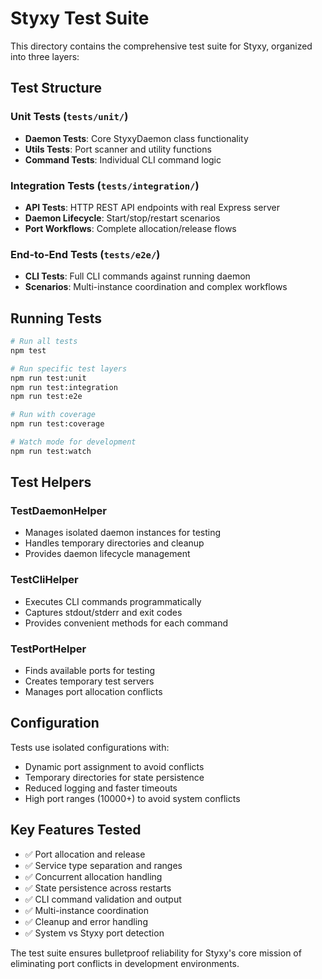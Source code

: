 # Styxy Test Suite

This directory contains the comprehensive test suite for Styxy, organized into three layers:

## Test Structure

### Unit Tests (`tests/unit/`)
- **Daemon Tests**: Core StyxyDaemon class functionality
- **Utils Tests**: Port scanner and utility functions
- **Command Tests**: Individual CLI command logic

### Integration Tests (`tests/integration/`)
- **API Tests**: HTTP REST API endpoints with real Express server
- **Daemon Lifecycle**: Start/stop/restart scenarios
- **Port Workflows**: Complete allocation/release flows

### End-to-End Tests (`tests/e2e/`)
- **CLI Tests**: Full CLI commands against running daemon
- **Scenarios**: Multi-instance coordination and complex workflows

## Running Tests

```bash
# Run all tests
npm test

# Run specific test layers
npm run test:unit
npm run test:integration
npm run test:e2e

# Run with coverage
npm run test:coverage

# Watch mode for development
npm run test:watch
```

## Test Helpers

### TestDaemonHelper
- Manages isolated daemon instances for testing
- Handles temporary directories and cleanup
- Provides daemon lifecycle management

### TestCliHelper
- Executes CLI commands programmatically
- Captures stdout/stderr and exit codes
- Provides convenient methods for each command

### TestPortHelper
- Finds available ports for testing
- Creates temporary test servers
- Manages port allocation conflicts

## Configuration

Tests use isolated configurations with:
- Dynamic port assignment to avoid conflicts
- Temporary directories for state persistence
- Reduced logging and faster timeouts
- High port ranges (10000+) to avoid system conflicts

## Key Features Tested

- ✅ Port allocation and release
- ✅ Service type separation and ranges
- ✅ Concurrent allocation handling
- ✅ State persistence across restarts
- ✅ CLI command validation and output
- ✅ Multi-instance coordination
- ✅ Cleanup and error handling
- ✅ System vs Styxy port detection

The test suite ensures bulletproof reliability for Styxy's core mission of eliminating port conflicts in development environments.